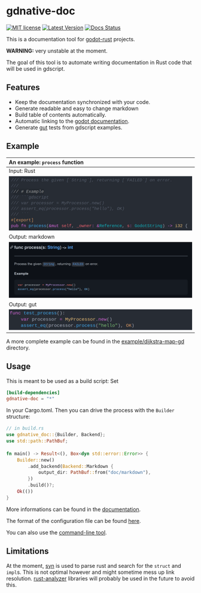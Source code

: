 # gdnative-doc

[![MIT license](https://img.shields.io/badge/License-MIT-green.svg)](https://github.com/arnaudgolfouse/gdnative-doc-rs/blob/main/LICENSE)
[![Latest Version](https://img.shields.io/crates/v/gdnative-doc.svg)](https://crates.io/crates/gdnative-doc)
[![Docs Status](https://docs.rs/gdnative-doc/badge.svg)](https://docs.rs/gdnative-doc)

This is a documentation tool for [godot-rust](https://github.com/godot-rust/godot-rust) projects.

**WARNING:** very unstable at the moment.

The goal of this tool is to automate writing documentation in Rust code that will be used in gdscript.

## Features

- Keep the documentation synchronized with your code.
- Generate readable and easy to change markdown
- Build table of contents automatically.
- Automatic linking to the [godot documentation](https://docs.godotengine.org/en/stable/index.html).
- Generate [gut](https://github.com/bitwes/Gut) tests from gdscript examples.

## Example

 An example: `process` function |
 :------- |
 Input: Rust |
 ![](assets/process-function-rust.png) |
 Output: markdown |
 ![](assets/process-function-markdown-dark.png) |
 Output: gut |
 ![](assets/process-function-gut.png) |

A more complete example can be found in the [example/dijkstra-map-gd](example/dijkstra-map-gd) directory.

## Usage

This is meant to be used as a build script: Set
```toml
[build-dependencies]
gdnative-doc = "*"
```
In your Cargo.toml. Then you can drive the process with the `Builder` structure:
```rust
// in build.rs
use gdnative_doc::{Builder, Backend};
use std::path::PathBuf;

fn main() -> Result<(), Box<dyn std::error::Error>> {
    Builder::new()
        .add_backend(Backend::Markdown {
            output_dir: PathBuf::from("doc/markdown"),
        })
        .build()?;
    Ok(())
}
```

More informations can be found in the [documentation](https://docs.rs/gdnative-doc).

The format of the configuration file can be found [here](configuration_file-format.md).

You can also use the [command-line tool](gdnative-doc-cli).

## Limitations

At the moment, [syn](https://crates.io/crates/syn) is used to parse rust and search for the `struct` and `impl`s. This is not optimal however and might sometime mess up link resolution.
[rust-analyzer](https://github.com/rust-analyzer/rust-analyzer) libraries will probably be used in the future to avoid this.
